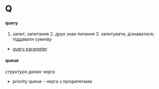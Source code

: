 # Q

#### query
1. запит; запитання 2. _друк_ знак питання 3. запитувати; дізнаватися; піддавати сумніву
  - [query parameter](./P.md#parameter)

#### queue
_структура даних_ черга
  - priority queue - черга з пріоритетами
